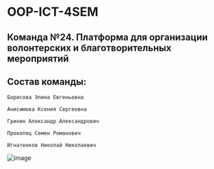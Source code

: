 # OOP-ICT-4SEM
## Команда №24. Платформа для организации волонтерских и благотворительных мероприятий
## Состав команды:
```
Борисова Элина Евгеньевна

Анисимова Ксения Сергеевна

Гринин Александр Александрович

Прокопец Семен Романович

Игнатенков Николай Николаевич
```


![image](https://github.com/lilbeb/OOP-ICT-4SEM/assets/112980469/81700111-218d-497c-aeb8-cb27f54c4062)
